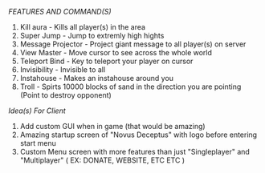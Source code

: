 
_FEATURES AND COMMAND(S)_

1. Kill aura - Kills all player(s) in the area
2. Super Jump - Jump to extremly high hights
3. Message Projector - Project giant message to all player(s) on server
4. View Master - Move cursor to see across the whole world
5. Teleport Bind - Key to teleport your player on cursor
6. Invisibility - Invisible to all
7. Instahouse - Makes an instahouse around you
8. Troll - Spirts 10000 blocks of sand in the direction you are pointing (Point to destroy opponent)

_Idea(s) For Client_

1. Add custom GUI when in game (that would be amazing)
2. Amazing startup screen of "Novus Deceptus" with logo before entering start menu
3. Custom Menu screen with more features than just "Singleplayer" and "Multiplayer" ( EX: DONATE, WEBSITE, ETC ETC )
